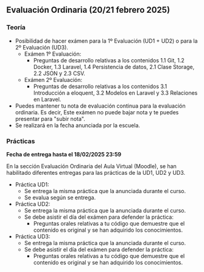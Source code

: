 ## Evaluación Ordinaria (20/21 febrero 2025)

### Teoría
- Posibilidad de hacer exámen para la 1º Evaluación (UD1 + UD2) o para la 2º Evaluación (UD3).
    - Exámen 1º Evaluación: 
        - Preguntas de desarrollo relativas a los contenidos 1.1 Git, 1.2 Docker, 1.3 Laravel, 1.4 Persistencia de datos, 2.1 Clase Storage, 2.2 JSON y 2.3 CSV.
    - Exámen 2º Evaluación:
        - Preguntas de desarrollo relativas a los contenidos 3.1 Introducción a eloquent, 3.2 Modelos en Laravel y 3.3 Relaciones en Laravel.
- Puedes mantener tu nota de evaluación continua para la evaluación ordinaria. Es decir, Este exámen no puede bajar nota y te puedes presentar para "subir nota".
- Se realizará en la fecha anunciada por la escuela.

### Prácticas

**Fecha de entrega hasta el 18/02/2025 23:59**

En la sección Evaluación Ordinaria del Aula Virtual (Moodle), se han habilitado diferentes entregas para las prácticas de la UD1, UD2 y UD3.

- Práctica UD1: 
    - Se entrega la misma práctica que la anunciada durante el curso.
    - Se evalua según se entrega.
- Práctica UD2: 
    - Se entrega la misma práctica que la anunciada durante el curso.
    - Se debe asistir el día del exámen para defender la práctica:
        - Preguntas orales relativas a tu código que demuestre que el contenido es original y se han adquirido los conocimientos.
- Práctica UD3: 
    - Se entrega la misma práctica que la anunciada durante el curso.
    - Se debe asistir el día del exámen para defender la práctica:
        - Preguntas orales relativas a tu código que demuestre que el contenido es original y se han adquirido los conocimientos.